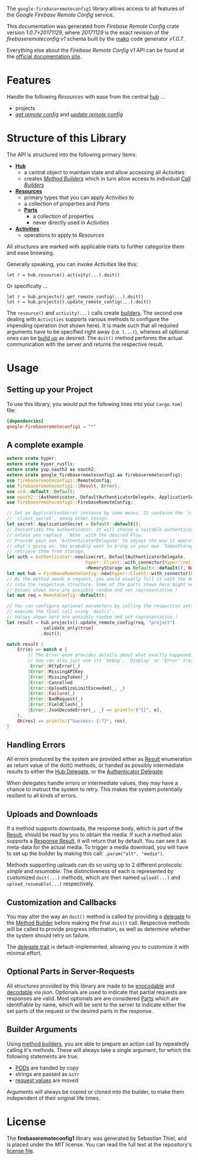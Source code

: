 <!---
DO NOT EDIT !
This file was generated automatically from 'src/mako/api/README.md.mako'
DO NOT EDIT !
-->
The `google-firebaseremoteconfig1` library allows access to all features of the *Google Firebase Remote Config* service.

This documentation was generated from *Firebase Remote Config* crate version *1.0.7+20171129*, where *20171129* is the exact revision of the *firebaseremoteconfig:v1* schema built by the [mako](http://www.makotemplates.org/) code generator *v1.0.7*.

Everything else about the *Firebase Remote Config* *v1* API can be found at the
[official documentation site](https://firebase.google.com/docs/remote-config/).
# Features

Handle the following *Resources* with ease from the central [hub](https://docs.rs/google-firebaseremoteconfig1/1.0.7+20171129/google_firebaseremoteconfig1/struct.FirebaseRemoteConfig.html) ... 

* projects
 * [*get remote config*](https://docs.rs/google-firebaseremoteconfig1/1.0.7+20171129/google_firebaseremoteconfig1/struct.ProjectGetRemoteConfigCall.html) and [*update remote config*](https://docs.rs/google-firebaseremoteconfig1/1.0.7+20171129/google_firebaseremoteconfig1/struct.ProjectUpdateRemoteConfigCall.html)




# Structure of this Library

The API is structured into the following primary items:

* **[Hub](https://docs.rs/google-firebaseremoteconfig1/1.0.7+20171129/google_firebaseremoteconfig1/struct.FirebaseRemoteConfig.html)**
    * a central object to maintain state and allow accessing all *Activities*
    * creates [*Method Builders*](https://docs.rs/google-firebaseremoteconfig1/1.0.7+20171129/google_firebaseremoteconfig1/trait.MethodsBuilder.html) which in turn
      allow access to individual [*Call Builders*](https://docs.rs/google-firebaseremoteconfig1/1.0.7+20171129/google_firebaseremoteconfig1/trait.CallBuilder.html)
* **[Resources](https://docs.rs/google-firebaseremoteconfig1/1.0.7+20171129/google_firebaseremoteconfig1/trait.Resource.html)**
    * primary types that you can apply *Activities* to
    * a collection of properties and *Parts*
    * **[Parts](https://docs.rs/google-firebaseremoteconfig1/1.0.7+20171129/google_firebaseremoteconfig1/trait.Part.html)**
        * a collection of properties
        * never directly used in *Activities*
* **[Activities](https://docs.rs/google-firebaseremoteconfig1/1.0.7+20171129/google_firebaseremoteconfig1/trait.CallBuilder.html)**
    * operations to apply to *Resources*

All *structures* are marked with applicable traits to further categorize them and ease browsing.

Generally speaking, you can invoke *Activities* like this:

```Rust,ignore
let r = hub.resource().activity(...).doit()
```

Or specifically ...

```ignore
let r = hub.projects().get_remote_config(...).doit()
let r = hub.projects().update_remote_config(...).doit()
```

The `resource()` and `activity(...)` calls create [builders][builder-pattern]. The second one dealing with `Activities` 
supports various methods to configure the impending operation (not shown here). It is made such that all required arguments have to be 
specified right away (i.e. `(...)`), whereas all optional ones can be [build up][builder-pattern] as desired.
The `doit()` method performs the actual communication with the server and returns the respective result.

# Usage

## Setting up your Project

To use this library, you would put the following lines into your `Cargo.toml` file:

```toml
[dependencies]
google-firebaseremoteconfig1 = "*"
```

## A complete example

```Rust
extern crate hyper;
extern crate hyper_rustls;
extern crate yup_oauth2 as oauth2;
extern crate google_firebaseremoteconfig1 as firebaseremoteconfig1;
use firebaseremoteconfig1::RemoteConfig;
use firebaseremoteconfig1::{Result, Error};
use std::default::Default;
use oauth2::{Authenticator, DefaultAuthenticatorDelegate, ApplicationSecret, MemoryStorage};
use firebaseremoteconfig1::FirebaseRemoteConfig;

// Get an ApplicationSecret instance by some means. It contains the `client_id` and 
// `client_secret`, among other things.
let secret: ApplicationSecret = Default::default();
// Instantiate the authenticator. It will choose a suitable authentication flow for you, 
// unless you replace  `None` with the desired Flow.
// Provide your own `AuthenticatorDelegate` to adjust the way it operates and get feedback about 
// what's going on. You probably want to bring in your own `TokenStorage` to persist tokens and
// retrieve them from storage.
let auth = Authenticator::new(&secret, DefaultAuthenticatorDelegate,
                              hyper::Client::with_connector(hyper::net::HttpsConnector::new(hyper_rustls::TlsClient::new())),
                              <MemoryStorage as Default>::default(), None);
let mut hub = FirebaseRemoteConfig::new(hyper::Client::with_connector(hyper::net::HttpsConnector::new(hyper_rustls::TlsClient::new())), auth);
// As the method needs a request, you would usually fill it with the desired information
// into the respective structure. Some of the parts shown here might not be applicable !
// Values shown here are possibly random and not representative !
let mut req = RemoteConfig::default();

// You can configure optional parameters by calling the respective setters at will, and
// execute the final call using `doit()`.
// Values shown here are possibly random and not representative !
let result = hub.projects().update_remote_config(req, "project")
             .validate_only(true)
             .doit();

match result {
    Err(e) => match e {
        // The Error enum provides details about what exactly happened.
        // You can also just use its `Debug`, `Display` or `Error` traits
         Error::HttpError(_)
        |Error::MissingAPIKey
        |Error::MissingToken(_)
        |Error::Cancelled
        |Error::UploadSizeLimitExceeded(_, _)
        |Error::Failure(_)
        |Error::BadRequest(_)
        |Error::FieldClash(_)
        |Error::JsonDecodeError(_, _) => println!("{}", e),
    },
    Ok(res) => println!("Success: {:?}", res),
}

```
## Handling Errors

All errors produced by the system are provided either as [Result](https://docs.rs/google-firebaseremoteconfig1/1.0.7+20171129/google_firebaseremoteconfig1/enum.Result.html) enumeration as return value of 
the doit() methods, or handed as possibly intermediate results to either the 
[Hub Delegate](https://docs.rs/google-firebaseremoteconfig1/1.0.7+20171129/google_firebaseremoteconfig1/trait.Delegate.html), or the [Authenticator Delegate](https://docs.rs/yup-oauth2/*/yup_oauth2/trait.AuthenticatorDelegate.html).

When delegates handle errors or intermediate values, they may have a chance to instruct the system to retry. This 
makes the system potentially resilient to all kinds of errors.

## Uploads and Downloads
If a method supports downloads, the response body, which is part of the [Result](https://docs.rs/google-firebaseremoteconfig1/1.0.7+20171129/google_firebaseremoteconfig1/enum.Result.html), should be
read by you to obtain the media.
If such a method also supports a [Response Result](https://docs.rs/google-firebaseremoteconfig1/1.0.7+20171129/google_firebaseremoteconfig1/trait.ResponseResult.html), it will return that by default.
You can see it as meta-data for the actual media. To trigger a media download, you will have to set up the builder by making
this call: `.param("alt", "media")`.

Methods supporting uploads can do so using up to 2 different protocols: 
*simple* and *resumable*. The distinctiveness of each is represented by customized 
`doit(...)` methods, which are then named `upload(...)` and `upload_resumable(...)` respectively.

## Customization and Callbacks

You may alter the way an `doit()` method is called by providing a [delegate](https://docs.rs/google-firebaseremoteconfig1/1.0.7+20171129/google_firebaseremoteconfig1/trait.Delegate.html) to the 
[Method Builder](https://docs.rs/google-firebaseremoteconfig1/1.0.7+20171129/google_firebaseremoteconfig1/trait.CallBuilder.html) before making the final `doit()` call. 
Respective methods will be called to provide progress information, as well as determine whether the system should 
retry on failure.

The [delegate trait](https://docs.rs/google-firebaseremoteconfig1/1.0.7+20171129/google_firebaseremoteconfig1/trait.Delegate.html) is default-implemented, allowing you to customize it with minimal effort.

## Optional Parts in Server-Requests

All structures provided by this library are made to be [enocodable](https://docs.rs/google-firebaseremoteconfig1/1.0.7+20171129/google_firebaseremoteconfig1/trait.RequestValue.html) and 
[decodable](https://docs.rs/google-firebaseremoteconfig1/1.0.7+20171129/google_firebaseremoteconfig1/trait.ResponseResult.html) via *json*. Optionals are used to indicate that partial requests are responses 
are valid.
Most optionals are are considered [Parts](https://docs.rs/google-firebaseremoteconfig1/1.0.7+20171129/google_firebaseremoteconfig1/trait.Part.html) which are identifiable by name, which will be sent to 
the server to indicate either the set parts of the request or the desired parts in the response.

## Builder Arguments

Using [method builders](https://docs.rs/google-firebaseremoteconfig1/1.0.7+20171129/google_firebaseremoteconfig1/trait.CallBuilder.html), you are able to prepare an action call by repeatedly calling it's methods.
These will always take a single argument, for which the following statements are true.

* [PODs][wiki-pod] are handed by copy
* strings are passed as `&str`
* [request values](https://docs.rs/google-firebaseremoteconfig1/1.0.7+20171129/google_firebaseremoteconfig1/trait.RequestValue.html) are moved

Arguments will always be copied or cloned into the builder, to make them independent of their original life times.

[wiki-pod]: http://en.wikipedia.org/wiki/Plain_old_data_structure
[builder-pattern]: http://en.wikipedia.org/wiki/Builder_pattern
[google-go-api]: https://github.com/google/google-api-go-client

# License
The **firebaseremoteconfig1** library was generated by Sebastian Thiel, and is placed 
under the *MIT* license.
You can read the full text at the repository's [license file][repo-license].

[repo-license]: https://github.com/Byron/google-apis-rsblob/master/LICENSE.md
